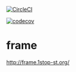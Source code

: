 [![CircleCI](https://circleci.com/gh/1stop-st/frame.svg?style=svg)](https://circleci.com/gh/1stop-st/frame)

[![codecov](https://codecov.io/gh/1stop-st/frame/branch/master/graph/badge.svg)](https://codecov.io/gh/1stop-st/frame)
# frame
http://frame.1stop-st.org/

